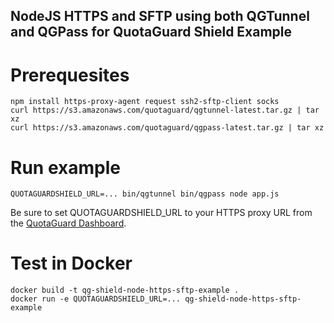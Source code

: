 NodeJS HTTPS and SFTP using both QGTunnel and QGPass for QuotaGuard Shield Example
--

# Prerequesites
```
npm install https-proxy-agent request ssh2-sftp-client socks
curl https://s3.amazonaws.com/quotaguard/qgtunnel-latest.tar.gz | tar xz
curl https://s3.amazonaws.com/quotaguard/qgpass-latest.tar.gz | tar xz
```

# Run example
```
QUOTAGUARDSHIELD_URL=... bin/qgtunnel bin/qgpass node app.js
```

Be sure to set QUOTAGUARDSHIELD_URL to your HTTPS proxy URL from the [QuotaGuard Dashboard](https://www.quotaguard.com/setup/outbound).

# Test in Docker
```
docker build -t qg-shield-node-https-sftp-example .
docker run -e QUOTAGUARDSHIELD_URL=... qg-shield-node-https-sftp-example
```
